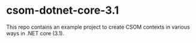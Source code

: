 # csom-dotnet-core-3.1
This repo contains an example project to create CSOM contexts in various ways in .NET core (3.1).
